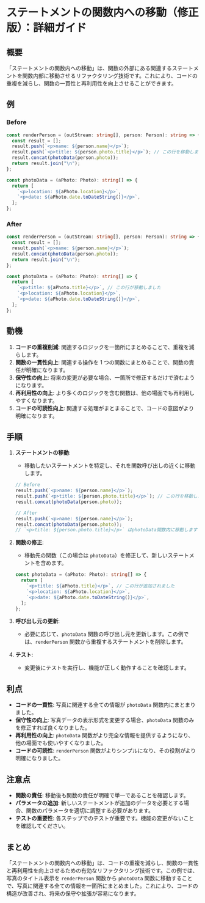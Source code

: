 # ステートメントの関数内への移動（修正版）：詳細ガイド

## 概要

「ステートメントの関数内への移動」は、関数の外部にある関連するステートメントを関数内部に移動させるリファクタリング技術です。これにより、コードの重複を減らし、関数の一貫性と再利用性を向上させることができます。

## 例

### Before

```typescript
const renderPerson = (outStream: string[], person: Person): string => {
  const result = [];
  result.push(`<p>name: ${person.name}</p>`);
  result.push(`<p>title: ${person.photo.title}</p>`); // この行を移動します
  result.concat(photoData(person.photo));
  return result.join("\n");
};

const photoData = (aPhoto: Photo): string[] => {
  return [
    `<p>location: ${aPhoto.location}</p>`,
    `<p>date: ${aPhoto.date.toDateString()}</p>`,
  ];
};
```

### After

```typescript
const renderPerson = (outStream: string[], person: Person): string => {
  const result = [];
  result.push(`<p>name: ${person.name}</p>`);
  result.concat(photoData(person.photo));
  return result.join("\n");
};

const photoData = (aPhoto: Photo): string[] => {
  return [
    `<p>title: ${aPhoto.title}</p>`, // この行が移動しました
    `<p>location: ${aPhoto.location}</p>`,
    `<p>date: ${aPhoto.date.toDateString()}</p>`,
  ];
};
```

## 動機

1. **コードの重複削減**: 関連するロジックを一箇所にまとめることで、重複を減らします。
2. **関数の一貫性向上**: 関連する操作を 1 つの関数にまとめることで、関数の責任が明確になります。
3. **保守性の向上**: 将来の変更が必要な場合、一箇所で修正するだけで済むようになります。
4. **再利用性の向上**: より多くのロジックを含む関数は、他の場面でも再利用しやすくなります。
5. **コードの可読性向上**: 関連する処理がまとまることで、コードの意図がより明確になります。

## 手順

1. **ステートメントの移動**:

   - 移動したいステートメントを特定し、それを関数呼び出しの近くに移動します。

   ```typescript
   // Before
   result.push(`<p>name: ${person.name}</p>`);
   result.push(`<p>title: ${person.photo.title}</p>`); // この行を移動します
   result.concat(photoData(person.photo));

   // After
   result.push(`<p>name: ${person.name}</p>`);
   result.concat(photoData(person.photo));
   // `<p>title: ${person.photo.title}</p>` はphotoData関数内に移動します
   ```

2. **関数の修正**:

   - 移動先の関数（この場合は `photoData`）を修正して、新しいステートメントを含めます。

   ```typescript
   const photoData = (aPhoto: Photo): string[] => {
     return [
       `<p>title: ${aPhoto.title}</p>`, // この行が追加されました
       `<p>location: ${aPhoto.location}</p>`,
       `<p>date: ${aPhoto.date.toDateString()}</p>`,
     ];
   };
   ```

3. **呼び出し元の更新**:

   - 必要に応じて、`photoData` 関数の呼び出し元を更新します。この例では、`renderPerson` 関数から重複するステートメントを削除します。

4. **テスト**:
   - 変更後にテストを実行し、機能が正しく動作することを確認します。

## 利点

- **コードの一貫性**: 写真に関連する全ての情報が `photoData` 関数内にまとまりました。
- **保守性の向上**: 写真データの表示形式を変更する場合、`photoData` 関数のみを修正すれば良くなりました。
- **再利用性の向上**: `photoData` 関数がより完全な情報を提供するようになり、他の場面でも使いやすくなりました。
- **コードの可読性**: `renderPerson` 関数がよりシンプルになり、その役割がより明確になりました。

## 注意点

- **関数の責任**: 移動後も関数の責任が明確で単一であることを確認します。
- **パラメータの追加**: 新しいステートメントが追加のデータを必要とする場合、関数のパラメータを適切に調整する必要があります。
- **テストの重要性**: 各ステップでのテストが重要です。機能の変更がないことを確認してください。

## まとめ

「ステートメントの関数内への移動」は、コードの重複を減らし、関数の一貫性と再利用性を向上させるための有効なリファクタリング技術です。この例では、写真のタイトル表示を `renderPerson` 関数から `photoData` 関数に移動することで、写真に関連する全ての情報を一箇所にまとめました。これにより、コードの構造が改善され、将来の保守や拡張が容易になります。
